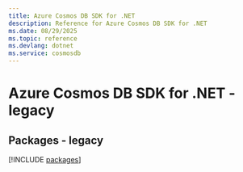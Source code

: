 ```yaml
---
title: Azure Cosmos DB SDK for .NET
description: Reference for Azure Cosmos DB SDK for .NET
ms.date: 08/29/2025
ms.topic: reference
ms.devlang: dotnet
ms.service: cosmosdb
---
```

# Azure Cosmos DB SDK for .NET - legacy
## Packages - legacy
[!INCLUDE [packages](cosmos-db-index.md)]